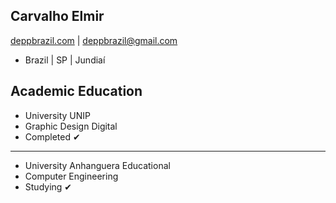 ## Carvalho Elmir ##
[deppbrazil.com](https://www.deppbrazil.com) | deppbrazil@gmail.com 
* Brazil | SP | Jundiaí
## Academic Education ##
* University UNIP 
* Graphic Design Digital
* Completed ✔	
___

* University Anhanguera Educational
* Computer Engineering 
* Studying ✔	